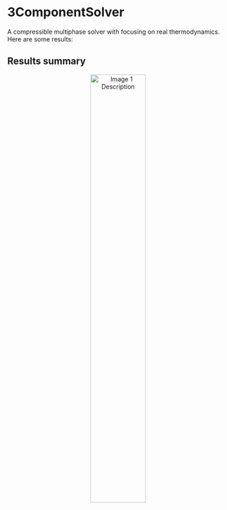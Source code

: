 # 3ComponentSolver

A compressible multiphase solver with focusing on real thermodynamics. Here are some results:

## Results summary


<p align="center">
    <img src="2DShockBubbleGallbladderCT/Results/131.tiff" alt="Image 1 Description" width="50%" height="50%">
</p>